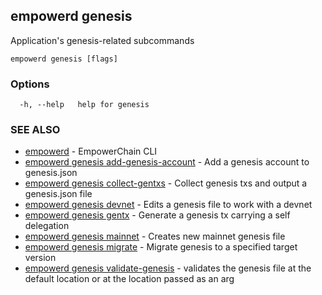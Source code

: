 ## empowerd genesis

Application's genesis-related subcommands

```
empowerd genesis [flags]
```

### Options

```
  -h, --help   help for genesis
```

### SEE ALSO

* [empowerd](empowerd.md)	 - EmpowerChain CLI
* [empowerd genesis add-genesis-account](empowerd_genesis_add-genesis-account.md)	 - Add a genesis account to genesis.json
* [empowerd genesis collect-gentxs](empowerd_genesis_collect-gentxs.md)	 - Collect genesis txs and output a genesis.json file
* [empowerd genesis devnet](empowerd_genesis_devnet.md)	 - Edits a genesis file to work with a devnet
* [empowerd genesis gentx](empowerd_genesis_gentx.md)	 - Generate a genesis tx carrying a self delegation
* [empowerd genesis mainnet](empowerd_genesis_mainnet.md)	 - Creates new mainnet genesis file
* [empowerd genesis migrate](empowerd_genesis_migrate.md)	 - Migrate genesis to a specified target version
* [empowerd genesis validate-genesis](empowerd_genesis_validate-genesis.md)	 - validates the genesis file at the default location or at the location passed as an arg

